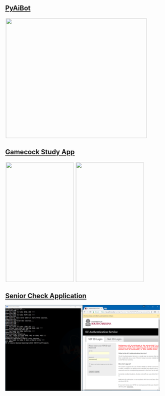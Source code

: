 <div>
  <h2><a href="https://github.com/JamesEverette/pythonBot">PyAiBot</a></h2>
  <img src="https://cloud.githubusercontent.com/assets/5387510/26640759/9d6d203c-45f6-11e7-9545-c9b46790da32.gif"  width="450" height="384" alt="" style="padding:2px">
<div>
  <h2><a href="https://gamecockstudy.wordpress.com/">Gamecock Study App</a></h2>
  <img src="https://cloud.githubusercontent.com/assets/5387510/23328731/38d46710-faf7-11e6-8dcf-749d2965af08.png"  width="216" height="384" alt="" style="padding:2px">
  <img src="https://cloud.githubusercontent.com/assets/5387510/23328732/38da09b8-faf7-11e6-9ff0-800b26475781.png"  width="216" height="384" alt="" style="padding:2px">
</div>
<div>
  <h2><a href="https://github.com/JamesEverette/seniorCheck">Senior Check Application</a></h2>
  <img src="https://raw.githubusercontent.com/JamesEverette/seniorCheck/master/seniorCheck.png"  width="495" height="275" alt="">
</div>

